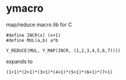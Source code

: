 # ymacro
map/reduce macro lib for C

```
#define INCR(x) (x+1)
#define MUL(a,b) a*b

Y_REDUCE(MUL, Y_MAP(INCR, (1,2,3,4,5,6,7))))
```

expands to
```
(1+1)*(2+1)*(3+1)*(4+1)*(5+1)*(6+1)*(7+1)
```

